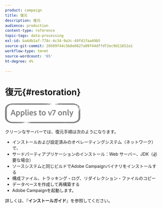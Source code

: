 ```yaml
---
product: campaign
title: 復元
description: 復元
audience: production
content-type: reference
topic-tags: data-processing
exl-id: ba4db1af-778c-4c34-9a3c-49f41faa49b5
source-git-commit: 20509f44c5b8e0827a09f44dffdf2ec9d11652a1
workflow-type: tm+mt
source-wordcount: '65'
ht-degree: 4%

---
```


# 復元{#restoration}

![](../../assets/v7-only.svg)

クリーンなサーバーでは、復元手順は次のようになります。

* インストールおよび設定済みのオペレーティングシステム（ネットワーク）で、
* サードパーティアプリケーションのインストール：Web サーバー、JDK（必要な場合）
* ソースシステムと同じビルドでAdobe Campaignバイナリをインストールする
* 構成ファイル、トラッキング・ログ、リダイレクション・ファイルのコピー
* データベースを作成して再構築する
* Adobe Campaignを起動します。

詳しくは、『**インストールガイド**』を参照してください。

